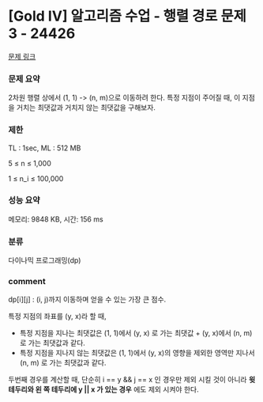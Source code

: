 
# [Gold IV] 알고리즘 수업 - 행렬 경로 문제 3 - 24426

[문제 링크](https://www.acmicpc.net/problem/24426)

### 문제 요약

<p> 2차원 행렬 상에서 (1, 1) -> (n, m)으로 이동하려 한다. 특정 지점이 주어질 때, 이 지점을 거치는 최댓값과 거치지 않는 최댓값을 구해보자. </p>

### 제한

TL : 1sec, ML : 512 MB

5 ≤ n ≤ 1,000

1 ≤ n_i ≤ 100,000

### 성능 요약

메모리: 9848 KB, 시간: 156 ms

### 분류

다이나믹 프로그래밍(dp)

### comment

dp[i][j] : (i, j)까지 이동하며 얻을 수 있는 가장 큰 점수.

특정 지점의 좌표를 (y, x)라 할 때,

* 특정 지점을 지나는 최댓값은 (1, 1)에서 (y, x) 로 가는 최댓값 + (y, x)에서 (n, m) 로 가는 최댓값과 같다.
* 특정 지점을 지나지 않는 최댓값은 (1, 1)에서 (y, x)의 영향을 제외한 영역만 지나서 (n, m) 로 가는 최댓값과 같다.

두번째 경우를 계산할 때, 단순히 i == y && j == x 인 경우만 제외 시킬 것이 아니라 **윗 테두리와 왼 쪽 테두리에 y || x 가 있는 경우** 에도 제외 시켜야 한다.

